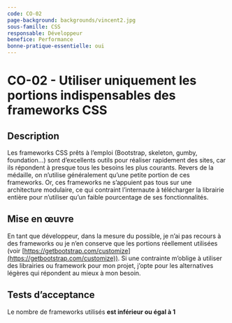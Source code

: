 ```yaml
---
code: CO-02
page-background: backgrounds/vincent2.jpg
sous-famille: CSS
responsable: Développeur
benefice: Performance
bonne-pratique-essentielle: oui
---
```

# CO-02 - Utiliser uniquement les portions indispensables des frameworks CSS

## Description

Les frameworks CSS prêts à l’emploi (Bootstrap, skeleton, gumby, foundation…) sont d’excellents outils pour réaliser rapidement des sites, car ils répondent à presque tous les besoins les plus courants. Revers de la médaille, on n’utilise généralement qu’une petite portion de ces frameworks. Or, ces frameworks ne s’appuient pas tous sur une architecture modulaire, ce qui contraint l’internaute à télécharger la librairie entière pour n’utiliser qu’un faible pourcentage de ses fonctionnalités.

## Mise en œuvre

En tant que développeur, dans la mesure du possible, je n’ai pas recours à des frameworks ou je n’en conserve que les portions réellement utilisées (voir [https://getbootstrap.com/customize](https://getbootstrap.com/customize)).
Si une contrainte m’oblige à utiliser des librairies ou framework pour mon projet, j’opte pour les alternatives légères qui répondent au mieux à mon besoin.

## Tests d’acceptance

Le nombre de frameworks utilisés **est inférieur ou égal à 1**
